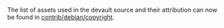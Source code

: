 The list of assets used in the devault source and their attribution can now be found in [contrib/debian/copyright](../contrib/debian/copyright).
